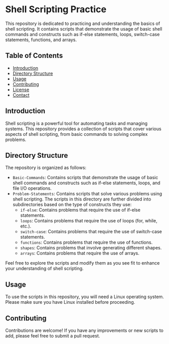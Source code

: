 # Shell Scripting Practice

This repository is dedicated to practicing and understanding the basics of shell scripting. It contains scripts that demonstrate the usage of basic shell commands and constructs such as if-else statements, loops, switch-case statements, functions, and arrays.

## Table of Contents

- [Introduction](#introduction)
- [Directory Structure](#directory-structure)
- [Usage](#usage)
- [Contributing](#contributing)
- [License](#license)
- [Contact](#contact)

## Introduction

Shell scripting is a powerful tool for automating tasks and managing systems. This repository provides a collection of scripts that cover various aspects of shell scripting, from basic commands to solving complex problems.

## Directory Structure

The repository is organized as follows:

- `Basic-Commands`: Contains scripts that demonstrate the usage of basic shell commands and constructs such as if-else statements, loops, and file I/O operations.
- `Problem-Statements`: Contains scripts that solve various problems using shell scripting. The scripts in this directory are further divided into subdirectories based on the type of constructs they use:
    - `if-else`: Contains problems that require the use of if-else statements.
    - `loops`: Contains problems that require the use of loops (for, while, etc.).
    - `switch-case`: Contains problems that require the use of switch-case statements.
    - `functions`: Contains problems that require the use of functions.
    - `shapes`: Contains problems that involve generating different shapes.
    - `arrays`: Contains problems that require the use of arrays.

Feel free to explore the scripts and modify them as you see fit to enhance your understanding of shell scripting.

## Usage

To use the scripts in this repository, you will need a Linux operating system. Please make sure you have Linux installed before proceeding.

## Contributing

Contributions are welcome! If you have any improvements or new scripts to add, please feel free to submit a pull request.
